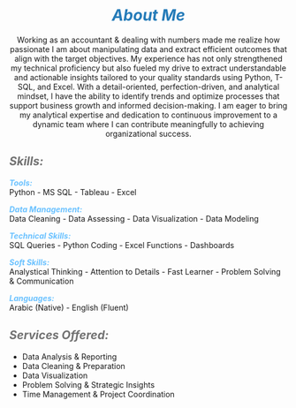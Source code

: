 # ***<center><span style="color:#267CB9"> About Me </span></center>***

<p><center> Working as an accountant & dealing with numbers made me realize how passionate I am about manipulating data and extract efficient outcomes that align with the target objectives.
My experience has not only strengthened my technical proficiency but also fueled my drive to extract understandable and actionable insights tailored to your quality standards using Python, T-SQL, and Excel. With a detail-oriented, perfection-driven, and analytical mindset, I have the ability to identify trends and optimize processes that support business growth and informed decision-making.
I am eager to bring my analytical expertise and dedication to continuous improvement to a dynamic team where I can contribute meaningfully to achieving organizational success.</center></p>

## ***<span style="color:#727272"> Skills: </span>***
***<span style="color:#6bc2ff"> Tools: </span>***<br> Python - MS SQL - Tableau - Excel 

***<span style="color:#6bc2ff"> Data Management: </span>***<br> Data Cleaning - Data Assessing - Data Visualization - Data Modeling 

***<span style="color:#6bc2ff">  Technical Skills: </span>***<br> SQL Queries - Python Coding - Excel Functions - Dashboards 

***<span style="color:#6bc2ff"> Soft Skills: </span>***<br> Analystical Thinking - Attention to Details -  Fast Learner - Problem Solving & Communication 

***<span style="color:#6bc2ff"> Languages: </span>***<br> Arabic (Native) - English (Fluent) 


## ***<span style="color:#727272"> Services Offered: </span>***
- Data Analysis & Reporting
- Data Cleaning & Preparation
- Data Visualization
- Problem Solving & Strategic Insights
- Time Management & Project Coordination
  

